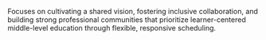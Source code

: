 Focuses on cultivating a shared vision, fostering inclusive collaboration, and building strong professional communities that prioritize learner-centered middle-level education through flexible, responsive scheduling.
